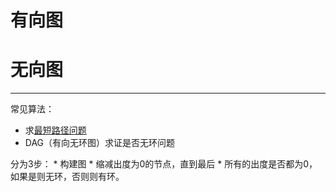 # 有向图

# 无向图
***

常见算法：
* 求[最短路径问题](leetcodesuan-fa-ti/suan-fa-yuan-li-xin-de/zui-duan-lu-jing-wen-ti.md)
* DAG（有向无环图）求证是否无环问题

分为3步：
    * 构建图
    * 缩减出度为0的节点，直到最后
    * 所有的出度是否都为0，如果是则无环，否则则有环。
